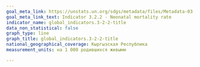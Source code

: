 ```yaml
---
goal_meta_link: https://unstats.un.org/sdgs/metadata/files/Metadata-03-02-02.pdf
goal_meta_link_text: Indicator 3.2.2 - Neonatal mortality rate
indicator_name: global_indicators.3-2-2-title
data_non_statistical: false
graph_type: line
graph_title: global_indicators.3-2-2-title
national_geographical_coverage: Кыргызская Республика
measurement_units: на 1 000 родившихся живыми

---
```

